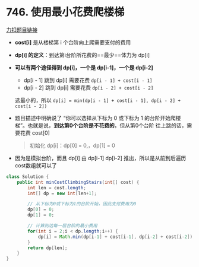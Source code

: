 # 746. 使用最小花费爬楼梯



[力扣题目链接](https://leetcode.cn/problems/min-cost-climbing-stairs/description/)

- **cost[i]** 是从楼梯第 i 个台阶向上爬需要支付的费用

- **dp[i] 的定义**：到达第i台阶所花费的==最少==体力为 dp[i]

- **可以有两个途径得到 dp[i]，一个是 dp[i-1]，一个是 dp[i-2]**

  - dp[i - 1] 跳到 dp[i] 需要花费 `dp[i - 1] + cost[i - 1]`
  - dp[i - 2] 跳到 dp[i] 需要花费 `dp[i - 2] + cost[i - 2]`

  选最小的，所以 `dp[i] = min(dp[i - 1] + cost[i - 1], dp[i - 2] + cost[i - 2])`

- 题目描述中明确说了 “你可以选择从下标为 0 或下标为 1 的台阶开始爬楼梯”。也就是说，**到达第0个台阶是不花费的**，但从第0个台阶 往上跳的话，需要花费 cost[0]

  > 初始化 dp[i]：dp[0] = 0,，dp[1] = 0

- 因为是模拟台阶，而且 dp[i] 由 dp[i-1] dp[i-2] 推出，所以是从前到后遍历cost数组就可以了

```java
class Solution {
    public int minCostClimbingStairs(int[] cost) {
        int len = cost.length;
        int[] dp = new int[len+1];

        // 从下标为0或下标为1的台阶开始，因此支付费用为0
        dp[0] = 0;
        dp[1] = 0;

        // 计算到达每一层台阶的最小费用
        for(int i = 2;i < dp.length;i++) {
            dp[i] = Math.min(dp[i-1] + cost[i-1], dp[i-2] + cost[i-2]);
        }
        return dp[len];
    }
}
```